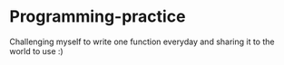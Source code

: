 # Programming-practice
Challenging myself to write one function everyday and sharing it to the world to use :)
